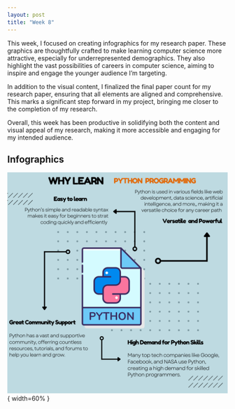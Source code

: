 ```yaml
---
layout: post
title: "Week 8"
---
```

This week, I focused on creating infographics for my research paper. 
These graphics are thoughtfully crafted to make learning computer science more attractive, especially for underrepresented demographics.
They also highlight the vast possibilities of careers in computer science, aiming to inspire and engage the younger audience I’m targeting.


In addition to the visual content, I finalized the final paper count for my research paper, ensuring that all elements are aligned and comprehensive. 
This marks a significant step forward in my project, bringing me closer to the completion of my research.


Overall, this week has been productive in solidifying both the content and visual appeal of my research, making it more accessible and engaging for my intended audience.



## Infographics
![Infographics](../images/Why_Learn_Python.jpeg){ width=60% }
